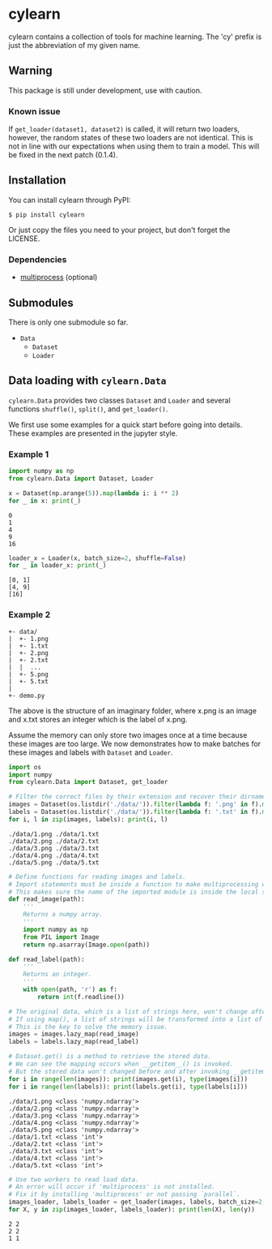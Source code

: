 # cylearn

cylearn contains a collection of tools for machine learning. The 'cy' prefix is just the abbreviation of my given name.

## Warning

This package is still under development, use with caution.

### Known issue

If `get_loader(dataset1, dataset2)` is called, it will return two loaders, however, the random states of these two loaders are not identical. This is not in line with our expectations when using them to train a model. This will be fixed in the next patch (0.1.4).

## Installation

You can install cylearn through PyPI:

```
$ pip install cylearn
```

Or just copy the files you need to your project, but don't forget the LICENSE.

### Dependencies

+ [multiprocess](https://github.com/uqfoundation/multiprocess) (optional)

## Submodules

There is only one submodule so far.

+ `Data`
  + `Dataset`
  + `Loader`

## Data loading with `cylearn.Data`

`cylearn.Data` provides two classes `Dataset` and `Loader` and several functions `shuffle()`, `split()`, and `get_loader()`.

We first use some examples for a quick start before going into details. These examples are presented in the jupyter style.

### Example 1

```Python
import numpy as np
from cylearn.Data import Dataset, Loader
```

```Python
x = Dataset(np.arange(5)).map(lambda i: i ** 2)
for _ in x: print(_)
```

```
0
1
4
9
16
```

```Python
loader_x = Loader(x, batch_size=2, shuffle=False)
for _ in loader_x: print(_)
```

```
[0, 1]
[4, 9]
[16]
```

### Example 2

```
+- data/
|  +- 1.png
|  +- 1.txt
|  +- 2.png
|  +- 2.txt
|  |  ...
|  +- 5.png
|  +- 5.txt
|
+- demo.py
```

The above is the structure of an imaginary folder, where x.png is an image and x.txt stores an integer which is the label of x.png.

Assume the memory can only store two images once at a time because these images are too large. We now demonstrates how to make batches for these images and labels with `Dataset` and `Loader`.

```Python
import os
import numpy
from cylearn.Data import Dataset, get_loader
```

```Python
# Filter the correct files by their extension and recover their dirname.
images = Dataset(os.listdir('./data/')).filter(lambda f: '.png' in f).map(lambda f: './data/' + f)
labels = Dataset(os.listdir('./data/')).filter(lambda f: '.txt' in f).map(lambda f: './data/' + f)
for i, l in zip(images, labels): print(i, l)
```

```
./data/1.png ./data/1.txt
./data/2.png ./data/2.txt
./data/3.png ./data/3.txt
./data/4.png ./data/4.txt
./data/5.png ./data/5.txt
```

```Python
# Define functions for reading images and labels.
# Import statements must be inside a function to make multiprocessing work.
# This makes sure the name of the imported module is inside the local symbol table.
def read_image(path):
    '''
    Returns a numpy array.
    '''
    import numpy as np
    from PIL import Image
    return np.asarray(Image.open(path))

def read_label(path):
    '''
    Returns an integer.
    '''
    with open(path, 'r') as f:
        return int(f.readline())
```

```Python
# The original data, which is a list of strings here, won't change after lazy_map() is called.
# If using map(), a list of strings will be transformed into a list of numpy arrays or integers.
# This is the key to solve the memory issue.
images = images.lazy_map(read_image)
labels = labels.lazy_map(read_label)
```

```Python
# Dataset.get() is a method to retrieve the stored data.
# We can see the mapping occurs when __getitem__() is invoked.
# But the stored data won't changed before and after invoking __getitem__().
for i in range(len(images)): print(images.get(i), type(images[i]))
for i in range(len(labels)): print(labels.get(i), type(labels[i]))
```

```
./data/1.png <class 'numpy.ndarray'>
./data/2.png <class 'numpy.ndarray'>
./data/3.png <class 'numpy.ndarray'>
./data/4.png <class 'numpy.ndarray'>
./data/5.png <class 'numpy.ndarray'>
./data/1.txt <class 'int'>
./data/2.txt <class 'int'>
./data/3.txt <class 'int'>
./data/4.txt <class 'int'>
./data/5.txt <class 'int'>
```

```Python
# Use two workers to read load data.
# An error will occur if 'multiprocess' is not installed.
# Fix it by installing 'multiprocess' or not passing `parallel`.
images_loader, labels_loader = get_loader(images, labels, batch_size=2, parallel=2)
for X, y in zip(images_loader, labels_loader): print(len(X), len(y))
```

```
2 2
2 2
1 1
```
